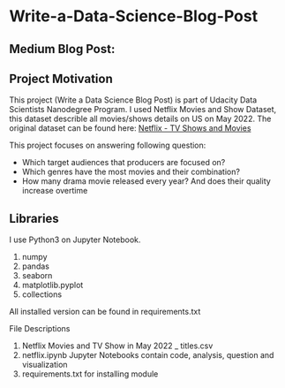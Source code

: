# Write-a-Data-Science-Blog-Post

## Medium Blog Post: 

## Project Motivation

This project (Write a Data Science Blog Post) is part of Udacity Data Scientists Nanodegree Program. I used Netflix Movies and Show Dataset, this dataset describle all movies/shows details on US on May 2022. The original dataset can be found here: [Netflix - TV Shows and Movies](https://www.kaggle.com/datasets/victorsoeiro/netflix-tv-shows-and-movies)

This project focuses on answering following question: 
- Which target audiences that producers are focused on?
- Which genres have the most movies and their combination?
- How many drama movie released every year? And does their quality increase overtime

## Libraries
I use Python3 on Jupyter Notebook.
1. numpy
2. pandas
3. seaborn
4. matplotlib.pyplot
5. collections

All installed version can be found in requirements.txt

File Descriptions
1. Netflix Movies and TV Show in May 2022 _ titles.csv
2. netflix.ipynb Jupyter Notebooks contain code, analysis, question and visualization
3. requirements.txt for installing module
